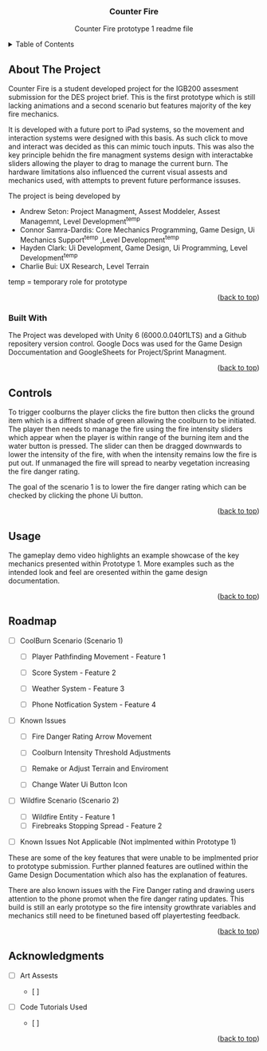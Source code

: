 <!-- Improved compatibility of back to top link: See: https://github.com/othneildrew/Best-README-Template/pull/73 -->
<a id="readme-top"></a>
<!--
*** Thanks for checking out the Best-README-Template. If you have a suggestion
*** that would make this better, please fork the repo and create a pull request
*** or simply open an issue with the tag "enhancement".
*** Don't forget to give the project a star!
*** Thanks again! Now go create something AMAZING! :D
-->



<!-- PROJECT SHIELDS -->
<!--
*** I'm using markdown "reference style" links for readability.
*** Reference links are enclosed in brackets [ ] instead of parentheses ( ).
*** See the bottom of this document for the declaration of the reference variables
*** for contributors-url, forks-url, etc. This is an optional, concise syntax you may use.
*** https://www.markdownguide.org/basic-syntax/#reference-style-links
-->

<!-- PROJECT LOGO -->
<br />
<div align="center">
<h3 align="center">Counter Fire</h3>

  <p align="center">
    Counter Fire prototype 1 readme file
    <br/>
  </p>
</div>



<!-- TABLE OF CONTENTS -->
<details>
  <summary>Table of Contents</summary>
  <ol>
    <li>
      <a href="#about-the-project">About The Project</a>
      <ul>
        <li><a href="#built-with">Built With Unity</a></li>
      </ul>
    </li>
    <li>
      <a href="#getting-started">Getting Started</a>
      <ul>
        <li><a href="#prerequisites">Prerequisites</a></li>
        <li><a href="#installation">Installation</a></li>
      </ul>
    </li>
    <li><a href="#usage">Usage</a></li>
    <li><a href="#roadmap">Roadmap</a></li>
    <li><a href="#contributing">Contributing</a></li>
    <li><a href="#license">License</a></li>
    <li><a href="#contact">Contact</a></li>
    <li><a href="#acknowledgments">Acknowledgments</a></li>
  </ol>
</details>



<!-- ABOUT THE PROJECT -->
## About The Project

Counter Fire is a student developed project for the IGB200 assesment submission for the DES project brief. 
This is the first prototype which is still lacking animations and a second scenario but features majority of the key fire mechanics. 

It is developed with a future port to iPad systems, so the movement and interaction systems were designed with this basis. 
As such click to move and interact was decided as this can mimic touch inputs. This was also the key principle behidn the fire managment 
systems design with interactabke sliders allowing the player to drag to manage the current burn. The hardware limitations also influenced 
the current visual assests and mechanics used, with attempts to prevent future performance issuses.
 

The project is being developed by 

- Andrew Seton: Project Managment, Assest Moddeler, Assest Managemnt, Level Development<sup>temp</sup>
- Connor Samra-Dardis: Core Mechanics Programming, Game Design, Ui Mechanics Support<sup>temp</sup> ,Level Development<sup>temp</sup>
- Hayden Clark: Ui Development, Game Design, Ui Programming, Level Development<sup>temp</sup>
- Charlie Bui: UX Research, Level Terrain

temp = temporary role for prototype

<p align="right">(<a href="#readme-top">back to top</a>)</p>

### Built With

The Project was developed with Unity 6 (6000.0.040f1LTS) and a Github repositery version control. 
Google Docs was used for the Game Design Doccumentation and GoogleSheets for Project/Sprint Managment.

<p align="right">(<a href="#readme-top">back to top</a>)</p>

<!-- How To Play -->
## Controls



To trigger coolburns the player clicks the fire button then clicks the ground item which is a diffrent shade of green allowing the coolburn 
to be initiated. The player then needs to manage the fire using the fire intensity sliders which appear when the player is within range of 
the burning item and the water button is pressed. The slider can then be dragged downwards to lower the intensity of the fire, with when the 
intensity remains low the fire is put out. If unmanaged the fire will spread to nearby vegetation increasing the fire danger rating.

The goal of the scenario 1 is to lower the fire danger rating which can be checked by clicking the phone Ui button.

<p align="right">(<a href="#readme-top">back to top</a>)</p>



<!-- USAGE EXAMPLES -->
## Usage

The gameplay demo video highlights an example showcase of the key mechanics presented within Prototype 1. 
More examples such as the intended look and feel are oresented within the game design documentation.

<p align="right">(<a href="#readme-top">back to top</a>)</p>



<!-- ROADMAP -->
## Roadmap
- [ ] CoolBurn Scenario (Scenario 1)
  - [ ] Player Pathfinding Movement - Feature 1
  - [ ] Score System - Feature 2
  - [ ] Weather System - Feature 3
  - [ ] Phone Notfication System - Feature 4


- [ ] Known Issues
  - [ ] Fire Danger Rating Arrow Movement 
  - [ ] Coolburn Intensity Threshold Adjustments
  - [ ] Remake or Adjust Terrain and Enviroment
  - [ ] Change Water Ui Button Icon


- [ ] Wildfire Scenario (Scenario 2)
  - [ ] Wildfire Entity - Feature 1
  - [ ] Firebreaks Stopping Spread - Feature 2

- [ ] Known Issues Not Applicable (Not implmented within Prototype 1)


These are some of the key features that were unable to be implmented prior to prototype submission. Further planned features are outlined within the 
Game Design Documentation which also has the explanation of features.

There are also known issues with the Fire Danger rating and drawing users attention to the phone promot when the fire danger rating updates. 
This build is still an early prototype so the fire intensity growthrate variables and mechanics still need to be finetuned based off playertesting feedback. 


<p align="right">(<a href="#readme-top">back to top</a>)</p>

<!-- ACKNOWLEDGMENTS -->
## Acknowledgments
- [ ] Art Assests
  - [ ] 

- [ ] Code Tutorials Used
  - [ ]

<p align="right">(<a href="#readme-top">back to top</a>)</p>



